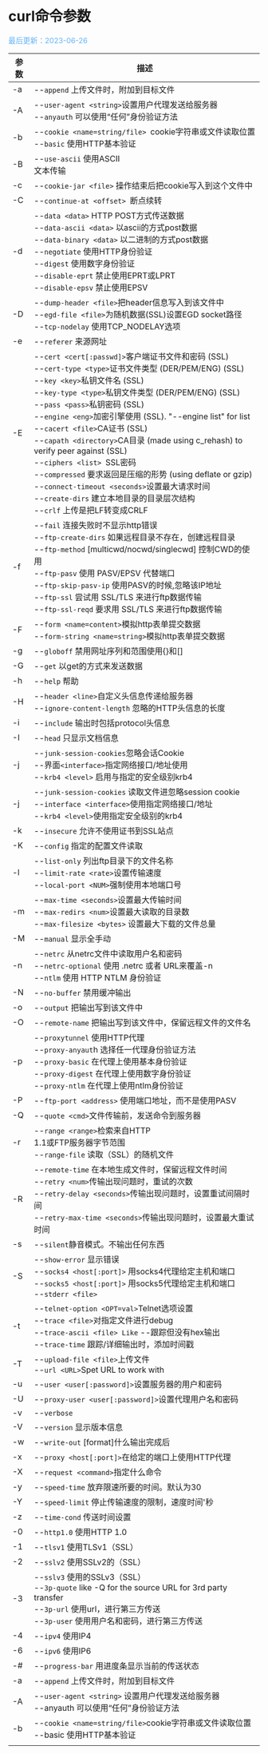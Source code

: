# curl命令参数

<span style="color:rgb(100,180,246);font-size:11pt">最后更新：2023-06-26</span>

| 参数 | 描述 |
|  -------- |  -------- |
| -a | --`append` 上传文件时，附加到目标文件 | 
| -A | --`user-agent <string>`设置用户代理发送给服务器 <br>--`anyauth` 可以使用“任何”身份验证方法 | 
| -b | --`cookie <name=string/file> `cookie字符串或文件读取位置 <br>--`basic` 使用HTTP基本验证 | 
| -B | --`use-ascii` 使用ASCII <br>文本传输 | 
| -c | --`cookie-jar <file>` 操作结束后把cookie写入到这个文件中 | 
| -C | --`continue-at <offset> `断点续转 | 
| -d | --`data <data>` HTTP POST方式传送数据 <br>--`data-ascii <data>` 以ascii的方式post数据 <br>--`data-binary <data>` 以二进制的方式post数据 <br>--`negotiate` 使用HTTP身份验证 <br>--`digest` 使用数字身份验证 <br>--`disable-eprt` 禁止使用EPRT或LPRT <br>--`disable-epsv` 禁止使用EPSV | 
| -D | --`dump-header <file>`把header信息写入到该文件中 <br>--`egd-file <file>`为随机数据(SSL)设置EGD socket路径 <br>--`tcp-nodelay` 使用TCP_NODELAY选项 | 
| -e | --`referer` 来源网址 | 
| -E | --`cert <cert[:passwd]>`客户端证书文件和密码 (SSL) <br>--`cert-type <type>`证书文件类型 (DER/PEM/ENG) (SSL) <br>--`key <key>`私钥文件名 (SSL) <br>--`key-type <type>`私钥文件类型 (DER/PEM/ENG) (SSL) <br>--`pass <pass>`私钥密码 (SSL) <br>--`engine <eng>`加密引擎使用 (SSL). "--engine list" for list <br>--`cacert <file>`CA证书 (SSL) <br>--`capath <directory>`CA目录 (made using c_rehash) to verify peer against (SSL) <br>--`ciphers <list> `SSL密码 <br>--`compressed` 要求返回是压缩的形势 (using deflate or gzip) <br>--`connect-timeout <seconds>`设置最大请求时间 <br>--`create-dirs` 建立本地目录的目录层次结构 <br>--`crlf` 上传是把LF转变成CRLF | 
| -f | --`fail` 连接失败时不显示http错误 <br>--`ftp-create-dirs` 如果远程目录不存在，创建远程目录 <br>--`ftp-method` [multicwd/nocwd/singlecwd] 控制CWD的使用 <br>--`ftp-pasv` 使用 PASV/EPSV 代替端口 <br>--`ftp-skip-pasv-ip` 使用PASV的时候,忽略该IP地址 <br>--`ftp-ssl` 尝试用 SSL/TLS 来进行ftp数据传输 <br>--`ftp-ssl-reqd` 要求用 SSL/TLS 来进行ftp数据传输 | 
| -F | --`form <name=content>`模拟http表单提交数据 <br>--`form-string <name=string>`模拟http表单提交数据 | 
| -g | --`globoff` 禁用网址序列和范围使用{}和[] | 
| -G | --`get` 以get的方式来发送数据 | 
| -h | --`help` 帮助 | 
| -H | --`header <line>`自定义头信息传递给服务器 <br>--`ignore-content-length` 忽略的HTTP头信息的长度 | 
| -i | --`include` 输出时包括protocol头信息 | 
| -I | --`head` 只显示文档信息 | 
| -j | --`junk-session-cookies`忽略会话Cookie <br>--界面`<interface>`指定网络接口/地址使用 <br>--`krb4 <level>` 启用与指定的安全级别krb4 | 
| -j | --`junk-session-cookies` 读取文件进忽略session cookie <br>--`interface <interface>`使用指定网络接口/地址 <br>--`krb4 <level>`使用指定安全级别的krb4 | 
| -k | --`insecure` 允许不使用证书到SSL站点 | 
| -K | --`config` 指定的配置文件读取 | 
| -l | --`list-only` 列出ftp目录下的文件名称 <br>--`limit-rate <rate>`设置传输速度 <br>--`local-port <NUM>`强制使用本地端口号 | 
| -m | --`max-time <seconds>`设置最大传输时间 <br>--`max-redirs <num>`设置最大读取的目录数 <br>--`max-filesize <bytes>` 设置最大下载的文件总量 | 
| -M | --`manual` 显示全手动 | 
| -n | --`netrc` 从netrc文件中读取用户名和密码 <br>--`netrc-optional` 使用 .netrc 或者 URL来覆盖-n <br>--`ntlm` 使用 HTTP NTLM 身份验证 | 
| -N | --`no-buffer` 禁用缓冲输出 | 
| -o | --`output` 把输出写到该文件中 | 
| -O | --`remote-name` 把输出写到该文件中，保留远程文件的文件名 | 
| -p | --`proxytunnel` 使用HTTP代理 <br>--`proxy-anyaut`h 选择任一代理身份验证方法 <br>--`proxy-basic` 在代理上使用基本身份验证 <br>--`proxy-digest` 在代理上使用数字身份验证 <br>--`proxy-ntlm` 在代理上使用ntlm身份验证 | 
| -P | --`ftp-port <address>` 使用端口地址，而不是使用PASV | 
| -Q | --`quote <cmd>`文件传输前，发送命令到服务器 | 
| -r | --`range <range>`检索来自HTTP <br>1.1或FTP服务器字节范围  <br>--`range-file` 读取（SSL）的随机文件 | 
| -R | --`remote-time` 在本地生成文件时，保留远程文件时间 <br>--`retry <num>`传输出现问题时，重试的次数 <br>--`retry-delay <seconds>`传输出现问题时，设置重试间隔时间 <br>--`retry-max-time <seconds>`传输出现问题时，设置最大重试时间 | 
| -s | --`silent`静音模式。不输出任何东西 | 
| -S | --`show-error` 显示错误 <br>--`socks4 <host[:port]>` 用socks4代理给定主机和端口 <br>--`socks5 <host[:port]>` 用socks5代理给定主机和端口 <br>--`stderr <file>`| 
| -t | --`telnet-option <OPT=val>`Telnet选项设置 <br>--`trace <file>`对指定文件进行debug <br>--`trace-ascii <file> Like` --跟踪但没有hex输出 <br>--`trace-time` 跟踪/详细输出时，添加时间戳 | 
| -T | --`upload-file <file>`上传文件 <br>--`url <URL>`Spet URL to work with | 
| -u | --`user <user[:password]>`设置服务器的用户和密码 | 
| -U | --`proxy-user <user[:password]>`设置代理用户名和密码 | 
| -v | --`verbose` | 
| -V | --`version` 显示版本信息 | 
| -w | --`write-out` [format]什么输出完成后 | 
| -x | --`proxy <host[:port]>`在给定的端口上使用HTTP代理 | 
| -X | --`request <command>`指定什么命令 | 
| -y | --`speed-time` 放弃限速所要的时间。默认为30 | 
| -Y | --`speed-limit` 停止传输速度的限制，速度时间'秒 | 
| -z | --`time-cond` 传送时间设置 | 
| -0 | --`http1.0` 使用HTTP 1.0 | 
| -1 | --`tlsv1` 使用TLSv1（SSL） | 
| -2 | --`sslv2` 使用SSLv2的（SSL） | 
| -3 | --`sslv3` 使用的SSLv3（SSL） <br>--`3p-quote` like -Q for the source URL for 3rd party transfer <br>--`3p-url` 使用url，进行第三方传送 <br>--`3p-user` 使用用户名和密码，进行第三方传送 | 
| -4 | --`ipv4` 使用IP4 | 
| -6 | --`ipv6` 使用IP6 | 
| -# | --`progress-bar` 用进度条显示当前的传送状态 | 
| -a | --`append` 上传文件时，附加到目标文件 | 
| -A | --`user-agent <string>` 设置用户代理发送给服务器 <br>--anyauth 可以使用“任何”身份验证方法 | 
| -b | --`cookie <name=string/file>`cookie字符串或文件读取位置 <br>--basic 使用HTTP基本验证 | 
|  |  | 